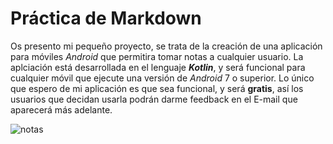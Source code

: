# Práctica de Markdown
Os presento mi pequeño proyecto, se trata de la creación de una aplicación para móviles *Android* que permitira tomar notas a cualquier usuario. 
La aplciación está desarrollada en el lenguaje ***Kotlin***, y será funcional para cualquier móvil que ejecute una versión de *Android* 7 o superior. 
Lo único que espero de mi aplicación es que sea funcional, y será **gratis**,  así los usuarios que decidan usarla podrán darme feedback en el E-mail que aparecerá
más adelante. 


![notas](https://user-images.githubusercontent.com/103997962/170238928-e722e0af-195f-44e4-9310-04205aeba5f5.png)
